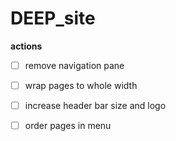 # DEEP_site

**actions**
- [ ] remove navigation pane
- [ ] wrap pages to whole width
- [ ] increase header bar size and logo
- [ ] order pages in menu

